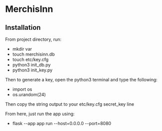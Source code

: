 # MerchisInn

## Installation
From project directory, run: 
* mkdir var 
* touch merchisinn.db 
* touch etc/key.cfg 
* python3 init_db.py 
* python3 init_key.py 

Then to generate a key, open the python3 terminal and type the following: 
* import os 
* os.urandom(24) 

Then copy the string output to your etc/key.cfg secret_key line 

From here, just run the app using: 
* flask --app app run --host=0.0.0.0 --port=8080 

